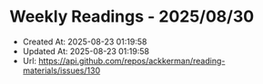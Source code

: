 # Weekly Readings - 2025/08/30

- Created At: 2025-08-23 01:19:58
- Updated At: 2025-08-23 01:19:58
- Url: https://api.github.com/repos/ackkerman/reading-materials/issues/130

